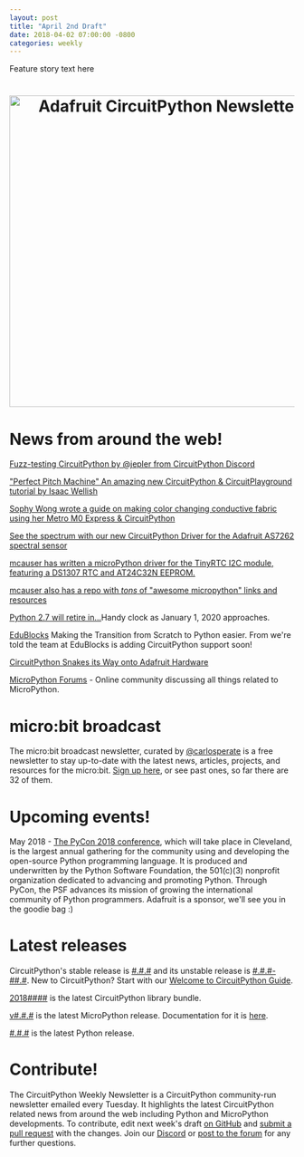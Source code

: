 ```yaml
---
layout: post
title: "April 2nd Draft"
date: 2018-04-02 07:00:00 -0800
categories: weekly
---
```


Feature story text here

<h1 align="center">
  <img width="550" src="https://raw.githubusercontent.com/adafruit/circuitpython-weekly-newsletter/gh-pages/assets/blinka_adafruit_daily.png" alt="Adafruit CircuitPython Newsletter"><br>
</h1>

# News from around the web!

[Fuzz-testing CircuitPython by @jepler from CircuitPython Discord](https://emergent.unpythonic.net/01522108310)

["Perfect Pitch Machine" An amazing new CircuitPython & CircuitPlayground tutorial by Isaac Wellish](https://learn.adafruit.com/perfect-pitch-machine)

[Sophy Wong wrote a guide on making color changing conductive fabric using her Metro M0 Express & CircuitPython](https://learn.adafruit.com/experimenting-with-conductive-heater-fabric)

[See the spectrum with our new CircuitPython Driver for the Adafruit AS7262 spectral sensor](https://learn.adafruit.com/adafruit-as7262-6-channel-visible-light-sensor/circuitpython-wiring-test)

[mcauser has written a microPython driver for the TinyRTC I2C module, featuring a DS1307 RTC and AT24C32N EEPROM.](https://github.com/mcauser/micropython-tinyrtc-i2c)

[mcauser also has a repo with *tons* of "awesome micropython" links and resources](https://github.com/mcauser/awesome-micropython)

[Python 2.7 will retire in...](https://pythonclock.org/)Handy clock as January 1, 2020 approaches.

[EduBlocks](https://edublocks.org/) Making the Transition from Scratch to Python easier. From we're told the team at EduBlocks is adding CircuitPython support soon!

[CircuitPython Snakes its Way onto Adafruit Hardware](https://makezine.com/2017/08/11/circuitpython-snakes-way-adafruit-hardware/)

[MicroPython Forums](https://forum.micropython.org/) - Online community discussing all things related to MicroPython.

# micro:bit broadcast
The micro:bit broadcast newsletter, curated by [@carlosperate](https://twitter.com/carlosperate) is a free newsletter to stay up-to-date with the latest news, articles, projects, and resources for the micro:bit. [Sign up here](https://microbit-broadcast.embeddedlog.com/), or see past ones, so far there are 32 of them.

# Upcoming events!
May 2018 - [The PyCon 2018 conference](https://us.pycon.org/2018/about/), which will take place in Cleveland, is the largest annual gathering for the community using and developing the open-source Python programming language. It is produced and underwritten by the Python Software Foundation, the 501(c)(3) nonprofit organization dedicated to advancing and promoting Python. Through PyCon, the PSF advances its mission of growing the international community of Python programmers. Adafruit is a sponsor, we'll see you in the goodie bag :)

# Latest releases

CircuitPython's stable release is [#.#.#](https://github.com/adafruit/circuitpython/releases/latest) and its unstable release is [#.#.#-##.#](https://github.com/adafruit/circuitpython/releases). New to CircuitPython? Start with our [Welcome to CircuitPython Guide](https://learn.adafruit.com/welcome-to-circuitpython).

[2018####](https://github.com/adafruit/Adafruit_CircuitPython_Bundle/releases/latest) is the latest CircuitPython library bundle.

[v#.#.#](https://micropython.org/download) is the latest MicroPython release. Documentation for it is [here](http://docs.micropython.org/en/latest/pyboard/).

[#.#.#](https://www.python.org/downloads/) is the latest Python release.

# Contribute!

The CircuitPython Weekly Newsletter is a CircuitPython community-run newsletter emailed every Tuesday. It highlights the latest CircuitPython related news from around the web including Python and MicroPython developments. To contribute, edit next week's draft [on GitHub]() and [submit a pull request]() with the changes. Join our [Discord](https://adafru.it/discord) or [post to the forum](https://forums.adafruit.com/viewforum.php?f=60) for any further questions.
